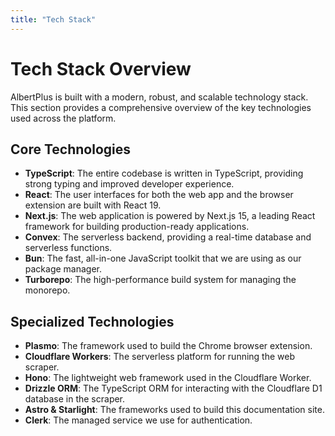 ```yaml
---
title: "Tech Stack"
---
```


# Tech Stack Overview

AlbertPlus is built with a modern, robust, and scalable technology stack. This section provides a comprehensive overview of the key technologies used across the platform.

## Core Technologies

- **TypeScript**: The entire codebase is written in TypeScript, providing strong typing and improved developer experience.
- **React**: The user interfaces for both the web app and the browser extension are built with React 19.
- **Next.js**: The web application is powered by Next.js 15, a leading React framework for building production-ready applications.
- **Convex**: The serverless backend, providing a real-time database and serverless functions.
- **Bun**: The fast, all-in-one JavaScript toolkit that we are using as our package manager.
- **Turborepo**: The high-performance build system for managing the monorepo.

## Specialized Technologies

- **Plasmo**: The framework used to build the Chrome browser extension.
- **Cloudflare Workers**: The serverless platform for running the web scraper.
- **Hono**: The lightweight web framework used in the Cloudflare Worker.
- **Drizzle ORM**: The TypeScript ORM for interacting with the Cloudflare D1 database in the scraper.
- **Astro & Starlight**: The frameworks used to build this documentation site.
- **Clerk**: The managed service we use for authentication.
